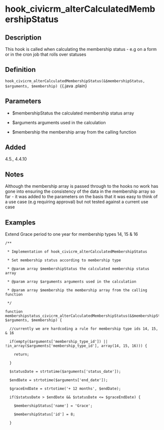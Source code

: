 # hook_civicrm_alterCalculatedMembershipStatus

## Description

This hook is called when calculating the membership status - e.g on a
form or in the cron job that rolls over statuses

## Definition

`hook_civicrm_alterCalculatedMembershipStatus(&$membershipStatus, $arguments, $membership) {`{.java
.plain}

## Parameters

   * $membershipStatus the calculated membership status array

   * $arguments arguments used in the calculation

   *  $membership the membership array from the calling function

## Added

4.5., 4.4.10

## Notes

Although the membership array is passed through to the hooks no work has
gone into ensuring the consistency of the data in the membership array
so far - it was added to the parameters on the basis that it was easy to
think of a use case (e.g requiring approval) but not tested against a
current use case

## Examples

Extend Grace period to one year for membership types 14, 15 & 16

    /**

     * Implementation of hook_civicrm_alterCalculatedMembershipStatus

     * Set membership status according to membership type

     * @param array $membershipStatus the calculated membership status array

     * @param array $arguments arguments used in the calculation

     * @param array $membership the membership array from the calling function

     */

    function membershipstatus_civicrm_alterCalculatedMembershipStatus(&$membershipStatus, $arguments, $membership) {

      //currently we are hardcoding a rule for membership type ids 14, 15, & 16

      if(empty($arguments['membership_type_id']) || !in_array($arguments['membership_type_id'], array(14, 15, 16))) {

        return;

      }

      $statusDate = strtotime($arguments['status_date']);

      $endDate = strtotime($arguments['end_date']);

      $graceEndDate = strtotime('+ 12 months', $endDate);

      if($statusDate > $endDate && $statusDate <= $graceEndDate) {

        $membershipStatus['name'] = 'Grace';

        $membershipStatus['id'] = 8;

      }